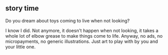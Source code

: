 

## story time
Do you dream about toys coming to live when not looking?

I know I did. Not anymore, it doesn't happen when not looking, it takes a whole lot of elbow grease to make things come to life. Anyway, no ads, no micropayments, no generic illustrations. Just art to play with by you and your little one.